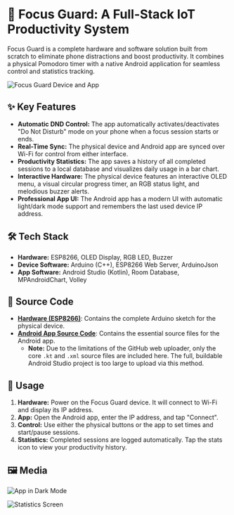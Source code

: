 # 🧠 Focus Guard: A Full-Stack IoT Productivity System

Focus Guard is a complete hardware and software solution built from scratch to eliminate phone distractions and boost productivity. It combines a physical Pomodoro timer with a native Android application for seamless control and statistics tracking.

![Focus Guard Device and App](Media/app_and_hardware.jpg) 

## ✨ Key Features

- **Automatic DND Control:** The app automatically activates/deactivates "Do Not Disturb" mode on your phone when a focus session starts or ends.
- **Real-Time Sync:** The physical device and Android app are synced over Wi-Fi for control from either interface.
- **Productivity Statistics:** The app saves a history of all completed sessions to a local database and visualizes daily usage in a bar chart.
- **Interactive Hardware:** The physical device features an interactive OLED menu, a visual circular progress timer, an RGB status light, and melodious buzzer alerts.
- **Professional App UI:** The Android app has a modern UI with automatic light/dark mode support and remembers the last used device IP address.

## 🛠️ Tech Stack

* **Hardware:** ESP8266, OLED Display, RGB LED, Buzzer
* **Device Software:** Arduino (C++), ESP8266 Web Server, ArduinoJson
* **App Software:** Android Studio (Kotlin), Room Database, MPAndroidChart, Volley

## 📂 Source Code

* **[Hardware (ESP8266)](Hardware_ESP8266/)**: Contains the complete Arduino sketch for the physical device.
* **[Android App Source Code](Android_App_Source_Code/)**: Contains the essential source files for the Android app.
    * **Note:** Due to the limitations of the GitHub web uploader, only the core `.kt` and `.xml` source files are included here. The full, buildable Android Studio project is too large to upload via this method.

## 🚀 Usage

1.  **Hardware:** Power on the Focus Guard device. It will connect to Wi-Fi and display its IP address.
2.  **App:** Open the Android app, enter the IP address, and tap "Connect".
3.  **Control:** Use either the physical buttons or the app to set times and start/pause sessions.
4.  **Statistics:** Completed sessions are logged automatically. Tap the stats icon to view your productivity history.

## 🖼️ Media

![App in Dark Mode](Media/app_dark_mode.jpg) 

![Statistics Screen](Media/stats_screen.jpg) 
